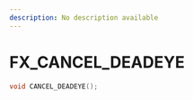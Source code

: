 ```yaml
---
description: No description available 
---
```


# FX\_CANCEL_DEADEYE

```cpp
void CANCEL_DEADEYE();
```